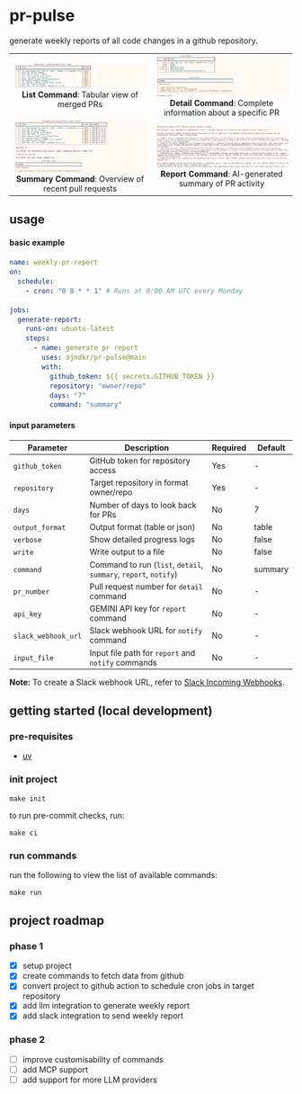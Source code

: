 # pr-pulse

generate weekly reports of all code changes in a github repository.

<table>
  <tr>
    <td align="center">
      <img src="./assets/list-demo.png" alt="List command output" width="100%" /><br>
      <b>List Command</b>: Tabular view of merged PRs
    </td>
    <td align="center">
      <img src="./assets/detail-demo.png" alt="Detail command output" width="100%" /><br>
      <b>Detail Command</b>: Complete information about a specific PR
    </td>
  </tr>
  <tr>
    <td align="center">
      <img src="./assets/summary-demo.png" alt="Summary command output" width="100%" /><br>
      <b>Summary Command</b>: Overview of recent pull requests
    </td>
    <td align="center">
      <img src="./assets/report-demo.png" alt="Report command output" width="100%" /><br>
      <b>Report Command</b>: AI-generated summary of PR activity
    </td>
  </tr>
</table>

## usage

#### basic example

```yaml
name: weekly-pr-report
on:
  schedule:
    - cron: "0 8 * * 1" # Runs at 8:00 AM UTC every Monday

jobs:
  generate-report:
    runs-on: ubuntu-latest
    steps:
      - name: generate pr report
        uses: ajndkr/pr-pulse@main
        with:
          github_token: ${{ secrets.GITHUB_TOKEN }}
          repository: "owner/repo"
          days: "7"
          command: "summary"
```

#### input parameters

| Parameter           | Description                                                      | Required | Default |
| ------------------- | ---------------------------------------------------------------- | -------- | ------- |
| `github_token`      | GitHub token for repository access                               | Yes      | -       |
| `repository`        | Target repository in format owner/repo                           | Yes      | -       |
| `days`              | Number of days to look back for PRs                              | No       | 7       |
| `output_format`     | Output format (table or json)                                    | No       | table   |
| `verbose`           | Show detailed progress logs                                      | No       | false   |
| `write`             | Write output to a file                                           | No       | false   |
| `command`           | Command to run (`list`, `detail`, `summary`, `report`, `notify`) | No       | summary |
| `pr_number`         | Pull request number for `detail` command                         | No       | -       |
| `api_key`           | GEMINI API key for `report` command                              | No       | -       |
| `slack_webhook_url` | Slack webhook URL for `notify` command                           | No       | -       |
| `input_file`        | Input file path for `report` and `notify` commands               | No       | -       |

**Note:** To create a Slack webhook URL, refer to
[Slack Incoming Webhooks](https://api.slack.com/messaging/webhooks).

## getting started (local development)

### pre-requisites

- [uv](https://docs.astral.sh/uv/#getting-started)

### init project

```shell
make init
```

to run pre-commit checks, run:

```shell
make ci
```

### run commands

run the following to view the list of available commands:

```shell
make run
```

## project roadmap

### phase 1

- [x] setup project
- [x] create commands to fetch data from github
- [x] convert project to github action to schedule cron jobs in target
      repository
- [x] add llm integration to generate weekly report
- [x] add slack integration to send weekly report

### phase 2

- [ ] improve customisability of commands
- [ ] add MCP support
- [ ] add support for more LLM providers
